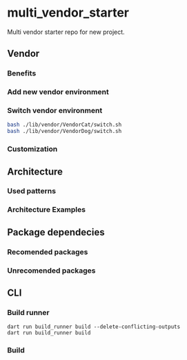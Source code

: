 # multi_vendor_starter
Multi vendor starter repo for new project.


## Vendor
### Benefits
### Add new vendor environment
### Switch vendor environment
```sh
bash ./lib/vendor/VendorCat/switch.sh
bash ./lib/vendor/VendorDog/switch.sh
```
### Customization



## Architecture
### Used patterns
### Architecture Examples



## Package dependecies
### Recomended packages
### Unrecomended packages


## CLI
### Build runner
```
dart run build_runner build --delete-conflicting-outputs
dart run build_runner build
```

### Build
```

```